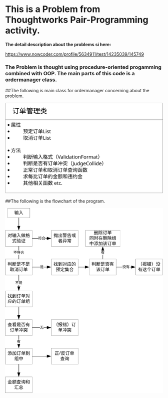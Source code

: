 # This is a Problem from Thoughtworks Pair-Programming activity.

**The detail description about the problems si here:**

https://www.nowcoder.com/profile/5634911/test/14235039/145749

 ### The Problem is thought using procedure-oriented progamming combined with OOP. The main parts of this code is a ordermanager class.

 ##The following is main class for ordermanager concerning about the problem.


 ![ordermanager](./img/mainClass.svg)


##The following is the flowchart of the program.


 ![FlowChart](./img/FlowChart.svg)

